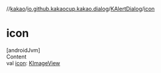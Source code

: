 //[kakao](../../../index.md)/[io.github.kakaocup.kakao.dialog](../index.md)/[KAlertDialog](index.md)/[icon](icon.md)



# icon  
[androidJvm]  
Content  
val [icon](icon.md): [KImageView](../../io.github.kakaocup.kakao.image/-k-image-view/index.md)  




